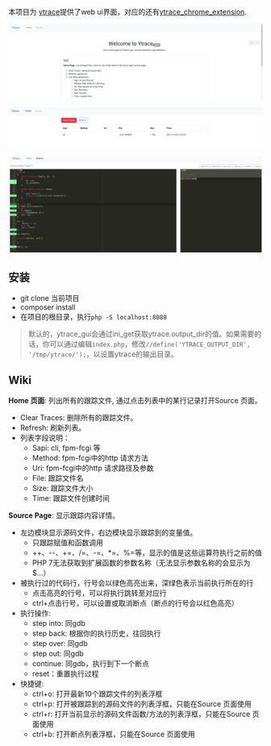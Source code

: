 本项目为 [ytrace](https://github.com/yangxikun/ytrace)提供了web ui界面，对应的还有[ytrace_chrome_extension](https://github.com/yangxikun/ytrace_chrome_extension).

![](img/index.png)

![](img/home.png)

![](img/source.png)

## 安装
* git clone 当前项目
* composer install
* 在项目的根目录，执行`php -S localhost:8088`

> 默认的，ytrace_gui会通过ini_get获取ytrace.output_dir的值。如果需要的话，你可以通过编辑`index.php`，修改`//define('YTRACE_OUTPUT_DIR', '/tmp/ytrace/');`，以设置ytrace的输出目录。

## Wiki
__Home 页面__: 列出所有的跟踪文件, 通过点击列表中的某行记录打开Source 页面。
+ Clear Traces: 删除所有的跟踪文件。
+ Refresh: 刷新列表。
+ 列表字段说明：
  - Sapi: cli, fpm-fcgi 等
  - Method: fpm-fcgi中的http 请求方法
  - Uri: fpm-fcgi中的http 请求路径及参数
  - File: 跟踪文件名
  - Size: 跟踪文件大小
  - Time: 跟踪文件创建时间

__Source Page__: 显示跟踪内容详情。
+ 左边模块显示源码文件，右边模块显示跟踪到的变量值。
  - 只跟踪赋值和函数调用
  - ++、--、+=、/=、-=、*=、%=等，显示的值是这些运算符执行之前的值
  - PHP 7无法获取到扩展函数的参数名称（无法显示参数名称的会显示为$...）
+ 被执行过的代码行，行号会以绿色高亮出来，深绿色表示当前执行所在的行
  - 点击高亮的行号，可以将执行跳转至对应行
  - ctrl+点击行号，可以设置或取消断点（断点的行号会以红色高亮）
+ 执行操作:
  - step into: 同gdb
  - step back: 根据你的执行历史，往回执行
  - step over: 同gdb
  - step out: 同gdb
  - continue: 同gdb，执行到下一个断点
  - reset：重置执行过程
+ 快捷键:
  - ctrl+o: 打开最新10个跟踪文件的列表浮框
  - ctrl+p: 打开被跟踪到的源码文件的列表浮框，只能在Source 页面使用
  - ctrl+r: 打开当前显示的源码文件函数/方法的列表浮框，只能在Source 页面使用
  - ctrl+b: 打开断点列表浮框，只能在Source 页面使用

